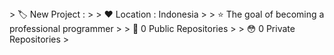 <script src="//cdnjs.cloudflare.com/ajax/libs/jquery/2.1.3/jquery.min.js"></script
--


-👋 Hi, I’m Hazn

```i commit repo
Night : 
```
----

**📦 Github Stat*

>> 🏷️ New Project : 
 > 
> ❤️ Location : Indonesia
 > 
> ⭐ The goal of becoming a professional programmer
 > 
> 🙂 0 Public Repositories 
 > 
> 😳 0 Private Repositories  
 > 
